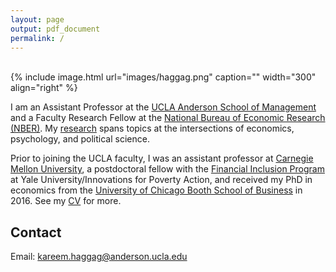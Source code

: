 ```yaml
---
layout: page
output: pdf_document
permalink: /
---
```

<br />
{% include image.html url="images/haggag.png" caption="" width="300" align="right" %}

I am an Assistant Professor at the [UCLA Anderson School of Management] and a Faculty Research Fellow at the [National Bureau of Economic Research (NBER)]. My [research] spans topics at the intersections of economics, psychology, and political science. 

Prior to joining the UCLA faculty, I was an assistant professor at [Carnegie Mellon University], a postdoctoral fellow with the [Financial Inclusion Program] at Yale University/Innovations for Poverty Action, and received my PhD in economics from the [University of Chicago Booth School of Business] in 2016. See my [CV] for more.

## Contact

Email: [kareem.haggag@anderson.ucla.edu]

[kareem.haggag@anderson.ucla.edu]: mailto:kareem.haggag@anderson.ucla.edu
[UCLA Anderson School of Management]: https://www.anderson.ucla.edu/faculty-and-research/behavioral-decision-making/faculty
[National Bureau of Economic Research (NBER)]: https://www.nber.org/people/kareem_haggag
[Carnegie Mellon University]: http://www.cmu.edu/dietrich/sds/index.html
[Financial Inclusion Program]: http://www.poverty-action.org/program-area/financial-inclusion
[University of Chicago Booth School of Business]: https://www.chicagobooth.edu
[research]: http://www.kareemhaggag.com/research
[UCLA Anderson School of Management]: https://www.anderson.ucla.edu/faculty-and-research/behavioral-decision-making
[CV]: http://www.kareemhaggag.com/f/KareemHaggag_CV.pdf